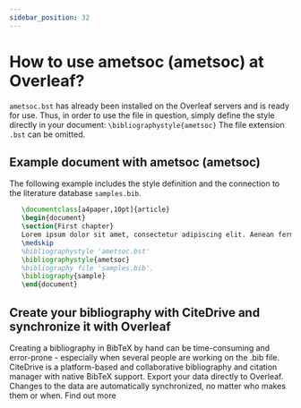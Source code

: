 ```yaml
---
sidebar_position: 32
---
```


# How to use ametsoc (ametsoc) at Overleaf?
`ametsoc.bst` has already been installed on the Overleaf servers and is ready for use. Thus, in order to use the file in question, simply define the style directly in your document: `\bibliographystyle{ametsoc}` The file extension `.bst` can be omitted.

## Example document with ametsoc (ametsoc)
The following example includes the style definition and the connection to the literature database `samples.bib`.
```tex
   \documentclass[a4paper,10pt]{article}
   \begin{document}
   \section{First chapter}
   Lorem ipsum dolor sit amet, consectetur adipiscing elit. Aenean fermentum justo massa, ut maximus mauris sodales et. Aenean vel elit a erat rhoncus pharetra.
   \medskip
   %bibliographystyle 'ametsoc.bst'
   \bibliographystyle{ametsoc}
   %bibliography file 'samples.bib'.
   \bibliography{sample}
   \end{document}
```

## Create your bibliography with CiteDrive and synchronize it with Overleaf
Creating a bibliography in BibTeX by hand can be time-consuming and error-prone - especially when several people are working on the .bib file. CiteDrive is a platform-based and collaborative bibliography and citation manager with native BibTeX support. Export your data directly to Overleaf. Changes to the data are automatically synchronized, no matter who makes them or when. Find out more